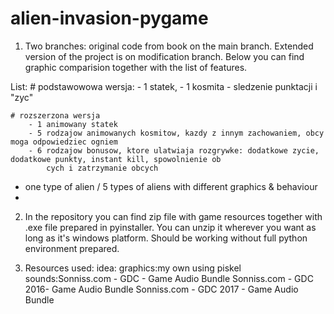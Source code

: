# alien-invasion-pygame
 
1. Two branches: original code from book on the main branch. Extended version of the project is on modification branch.
Below you can find graphic comparision together with the list of features.

List:
    # podstawowowa wersja:
        - 1 statek,
        - 1 kosmita
        - sledzenie punktacji i "zyc"

    # rozszerzona wersja
        - 1 animowany statek
        - 5 rodzajow animowanych kosmitow, kazdy z innym zachowaniem, obcy moga odpowiedziec ogniem
        - 6 rodzajow bonusow, ktore ulatwiaja rozgrywke: dodatkowe zycie, dodatkowe punkty, instant kill, spowolnienie ob
            cych i zatrzymanie obcych

- one type of alien / 5 types of aliens with different graphics & behaviour
- 

2. In the repository you can find zip file with game resources together with .exe file prepared in pyinstaller.
You can unzip it wherever you want as long as it's windows platform. Should be working without full python environment prepared.

3. Resources used:
    idea:
    graphics:my own using piskel
    sounds:Sonniss.com - GDC - Game Audio Bundle
Sonniss.com - GDC 2016- Game Audio Bundle
Sonniss.com - GDC 2017 - Game Audio Bundle